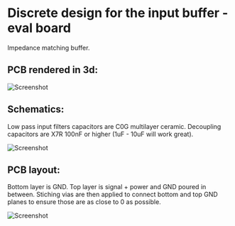 # Discrete design for the input buffer - eval board

Impedance matching buffer.

## PCB rendered in 3d:
![Screenshot](img/3d.png)

## Schematics:

Low pass input filters capacitors are C0G multilayer ceramic. 
Decoupling capacitors are X7R 100nF or higher (1uF - 10uF will work great).

![Screenshot](img/sch.png)

## PCB layout:

Bottom layer is GND. Top layer is signal + power and GND poured in between. Stiching vias are then applied to connect bottom and top GND planes to ensure those are as close to 0 as possible.

![Screenshot](img/pcb.png)
